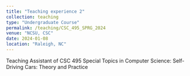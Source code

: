 ```yaml
---
title: "Teaching experience 2"
collection: teaching
type: "Undergraduate Course"
permalink: /teaching/CSC_495_SPRG_2024
venue: "NCSU, CSC"
date: 2024-01-08
location: "Raleigh, NC"
---
```


Teaching Assistant of CSC 495 Special Topics in Computer Science: Self-Driving Cars: Theory and Practice